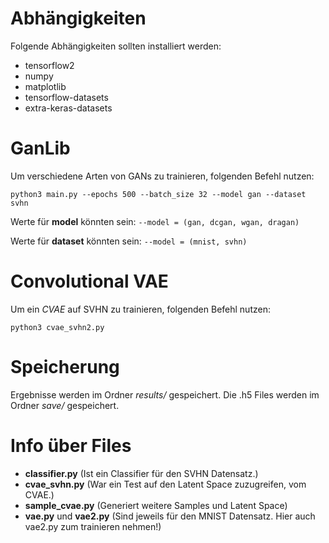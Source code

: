 # Abhängigkeiten
Folgende Abhängigkeiten sollten installiert werden:
* tensorflow2
* numpy
* matplotlib
* tensorflow-datasets
* extra-keras-datasets

# GanLib
Um verschiedene Arten von GANs zu trainieren, folgenden Befehl nutzen:

```python3 main.py --epochs 500 --batch_size 32 --model gan --dataset svhn```

Werte für **model** könnten sein:
```--model = (gan, dcgan, wgan, dragan)```

Werte für **dataset** könnten sein:
```--model = (mnist, svhn)```


# Convolutional VAE
Um ein *CVAE* auf SVHN zu trainieren, folgenden Befehl nutzen:

```python3 cvae_svhn2.py```


# Speicherung
Ergebnisse werden im Ordner *results/* gespeichert.
Die .h5 Files werden im Ordner *save/* gespeichert.

# Info über Files
* **classifier.py** (Ist ein Classifier für den SVHN Datensatz.)
* **cvae_svhn.py** (War ein Test auf den Latent Space zuzugreifen, vom CVAE.)
* **sample_cvae.py** (Generiert weitere Samples und Latent Space)
* **vae.py** und **vae2.py** (Sind jeweils für den MNIST Datensatz. Hier auch vae2.py zum trainieren nehmen!)
